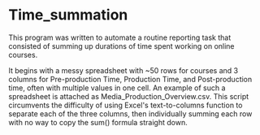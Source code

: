# Time_summation

This program was written to automate a routine reporting task that consisted of summing up durations of time spent working on online courses. 

It begins with a messy spreadsheet with ~50 rows for courses and 3 columns for Pre-production Time, Production Time, and Post-production time, often with multiple values in one cell. An example of such a spreadsheet is attached as Media_Production_Overview.csv. This script circumvents the difficulty of using Excel's text-to-columns function to separate each of the three columns, then individually summing each row with no way to copy the sum() formula straight down.
